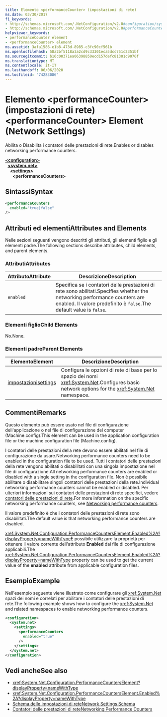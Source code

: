 ```yaml
---
title: Elemento <performanceCounter> (impostazioni di rete)
ms.date: 03/30/2017
f1_keywords:
- http://schemas.microsoft.com/.NetConfiguration/v2.0#configuration/system.net/settings/performanceCounters
- http://schemas.microsoft.com/.NetConfiguration/v2.0#performanceCounters
helpviewer_keywords:
- performanceCounter element
- <performanceCounter> element
ms.assetid: 3afa1586-e1b8-473d-8985-c3fc90cf561b
ms.openlocfilehash: 58a2bf5118a3a2cd9c33301eca5dcc751c2351bf
ms.sourcegitcommit: b16c00371ea06398859ecd157defc81301c9070f
ms.translationtype: MT
ms.contentlocale: it-IT
ms.lasthandoff: 06/06/2020
ms.locfileid: "74283086"
---
```

# <a name="performancecounter-element-network-settings"></a><span data-ttu-id="703b6-102">Elemento \<performanceCounter> (impostazioni di rete)</span><span class="sxs-lookup"><span data-stu-id="703b6-102">\<performanceCounter> Element (Network Settings)</span></span>
<span data-ttu-id="703b6-103">Abilita o Disabilita i contatori delle prestazioni di rete.</span><span class="sxs-lookup"><span data-stu-id="703b6-103">Enables or disables networking performance counters.</span></span>  

[**\<configuration>**](../configuration-element.md)\
&nbsp;&nbsp;[**\<system.net>**](system-net-element-network-settings.md)\
&nbsp;&nbsp;&nbsp;&nbsp;[**\<settings>**](settings-element-network-settings.md)\
&nbsp;&nbsp;&nbsp;&nbsp;&nbsp;&nbsp;**\<performanceCounters>**

## <a name="syntax"></a><span data-ttu-id="703b6-104">Sintassi</span><span class="sxs-lookup"><span data-stu-id="703b6-104">Syntax</span></span>  
  
```xml  
<performanceCounters  
  enabled="true|false"  
/>  
```  
  
## <a name="attributes-and-elements"></a><span data-ttu-id="703b6-105">Attributi ed elementi</span><span class="sxs-lookup"><span data-stu-id="703b6-105">Attributes and Elements</span></span>  
 <span data-ttu-id="703b6-106">Nelle sezioni seguenti vengono descritti gli attributi, gli elementi figlio e gli elementi padre.</span><span class="sxs-lookup"><span data-stu-id="703b6-106">The following sections describe attributes, child elements, and parent elements.</span></span>  
  
### <a name="attributes"></a><span data-ttu-id="703b6-107">Attributi</span><span class="sxs-lookup"><span data-stu-id="703b6-107">Attributes</span></span>  
  
|<span data-ttu-id="703b6-108">Attributo</span><span class="sxs-lookup"><span data-stu-id="703b6-108">Attribute</span></span>|<span data-ttu-id="703b6-109">Descrizione</span><span class="sxs-lookup"><span data-stu-id="703b6-109">Description</span></span>|  
|---------------|-----------------|  
|`enabled`|<span data-ttu-id="703b6-110">Specifica se i contatori delle prestazioni di rete sono abilitati.</span><span class="sxs-lookup"><span data-stu-id="703b6-110">Specifies whether the networking performance counters are enabled.</span></span> <span data-ttu-id="703b6-111">Il valore predefinito è `false`.</span><span class="sxs-lookup"><span data-stu-id="703b6-111">The default value is `false`.</span></span>|  
  
### <a name="child-elements"></a><span data-ttu-id="703b6-112">Elementi figlio</span><span class="sxs-lookup"><span data-stu-id="703b6-112">Child Elements</span></span>  
 <span data-ttu-id="703b6-113">No.</span><span class="sxs-lookup"><span data-stu-id="703b6-113">None.</span></span>  
  
### <a name="parent-elements"></a><span data-ttu-id="703b6-114">Elementi padre</span><span class="sxs-lookup"><span data-stu-id="703b6-114">Parent Elements</span></span>  
  
|<span data-ttu-id="703b6-115">Elemento</span><span class="sxs-lookup"><span data-stu-id="703b6-115">Element</span></span>|<span data-ttu-id="703b6-116">Descrizione</span><span class="sxs-lookup"><span data-stu-id="703b6-116">Description</span></span>|  
|-------------|-----------------|  
|[<span data-ttu-id="703b6-117">impostazioni</span><span class="sxs-lookup"><span data-stu-id="703b6-117">settings</span></span>](settings-element-network-settings.md)|<span data-ttu-id="703b6-118">Configura le opzioni di rete di base per lo spazio dei nomi <xref:System.Net>.</span><span class="sxs-lookup"><span data-stu-id="703b6-118">Configures basic network options for the <xref:System.Net> namespace.</span></span>|  
  
## <a name="remarks"></a><span data-ttu-id="703b6-119">Commenti</span><span class="sxs-lookup"><span data-stu-id="703b6-119">Remarks</span></span>  
 <span data-ttu-id="703b6-120">Questo elemento può essere usato nel file di configurazione dell'applicazione o nel file di configurazione del computer (Machine.config).</span><span class="sxs-lookup"><span data-stu-id="703b6-120">This element can be used in the application configuration file or the machine configuration file (Machine.config).</span></span>  
  
 <span data-ttu-id="703b6-121">I contatori delle prestazioni della rete devono essere abilitati nel file di configurazione da usare.</span><span class="sxs-lookup"><span data-stu-id="703b6-121">Networking performance counters need to be enabled in the configuration file to be used.</span></span> <span data-ttu-id="703b6-122">Tutti i contatori delle prestazioni della rete vengono abilitati o disabilitati con una singola impostazione nel file di configurazione.</span><span class="sxs-lookup"><span data-stu-id="703b6-122">All networking performance counters are enabled or disabled with a single setting in the configuration file.</span></span> <span data-ttu-id="703b6-123">Non è possibile abilitare o disabilitare singoli contatori delle prestazioni della rete.</span><span class="sxs-lookup"><span data-stu-id="703b6-123">Individual networking performance counters cannot be enabled or disabled.</span></span> <span data-ttu-id="703b6-124">Per ulteriori informazioni sui contatori delle prestazioni di rete specifici, vedere [contatori delle prestazioni di rete](../../../debug-trace-profile/performance-counters.md#networking-performance-counters).</span><span class="sxs-lookup"><span data-stu-id="703b6-124">For more information on the specific networking performance counters, see [Networking performance counters](../../../debug-trace-profile/performance-counters.md#networking-performance-counters).</span></span>  
  
 <span data-ttu-id="703b6-125">Il valore predefinito è che i contatori delle prestazioni di rete sono disabilitati.</span><span class="sxs-lookup"><span data-stu-id="703b6-125">The default value is that networking performance counters are disabled.</span></span>  
  
 <span data-ttu-id="703b6-126"><xref:System.Net.Configuration.PerformanceCountersElement.Enabled%2A?displayProperty=nameWithType>È possibile utilizzare la proprietà per ottenere il valore corrente dell'attributo **Enabled** dai file di configurazione applicabili.</span><span class="sxs-lookup"><span data-stu-id="703b6-126">The <xref:System.Net.Configuration.PerformanceCountersElement.Enabled%2A?displayProperty=nameWithType> property can be used to get the current value of the **enabled** attribute from applicable configuration files.</span></span>  
  
## <a name="example"></a><span data-ttu-id="703b6-127">Esempio</span><span class="sxs-lookup"><span data-stu-id="703b6-127">Example</span></span>  
 <span data-ttu-id="703b6-128">Nell'esempio seguente viene illustrato come configurare gli <xref:System.Net> spazi dei nomi e correlati per abilitare i contatori delle prestazioni di rete.</span><span class="sxs-lookup"><span data-stu-id="703b6-128">The following example shows how to configure the <xref:System.Net> and related namespaces to enable networking performance counters.</span></span>  
  
```xml  
<configuration>  
  <system.net>  
    <settings>  
      <performanceCounters  
        enabled="true"  
      />  
    </settings>  
  </system.net>  
</configuration>  
```  
  
## <a name="see-also"></a><span data-ttu-id="703b6-129">Vedi anche</span><span class="sxs-lookup"><span data-stu-id="703b6-129">See also</span></span>

- <xref:System.Net.Configuration.PerformanceCountersElement?displayProperty=nameWithType>
- <xref:System.Net.Configuration.PerformanceCountersElement.Enabled%2A?displayProperty=nameWithType>
- [<span data-ttu-id="703b6-130">Schema delle impostazioni di rete</span><span class="sxs-lookup"><span data-stu-id="703b6-130">Network Settings Schema</span></span>](index.md)
- [<span data-ttu-id="703b6-131">Contatori delle prestazioni di rete</span><span class="sxs-lookup"><span data-stu-id="703b6-131">Networking Performance Counters</span></span>](../../../debug-trace-profile/performance-counters.md#networking-performance-counters)
